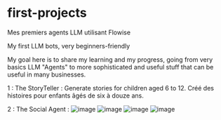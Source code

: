 # first-projects
Mes premiers agents LLM utilisant Flowise

My first LLM bots, very beginners-friendly

My goal here is to share my learning and my progress, going from very basics LLM "Agents" to more sophisticated and useful stuff that can be useful in many businesses.

1 : The StoryTeller : Generate stories for children aged 6 to 12.
                      Créé des histoires pour enfants âgés de six à douze ans.

2 : The Social Agent : 
![image](https://github.com/user-attachments/assets/91edc570-d053-4b19-8e00-03c7a5d49a17)
![image](https://github.com/user-attachments/assets/af181c7c-2be7-4e7b-aec6-4625507357fc)
![image](https://github.com/user-attachments/assets/c4c03e93-ac53-41a7-92da-0190d71d27e3)
![image](https://github.com/user-attachments/assets/b674fc1f-2a9b-4821-b903-65ebb0e3b519)



